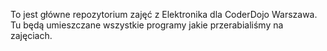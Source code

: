 To jest główne repozytorium zajęć z Elektronika dla CoderDojo Warszawa. <BR>
Tu będą umieszczane wszystkie programy jakie przerabialiśmy na zajęciach.
